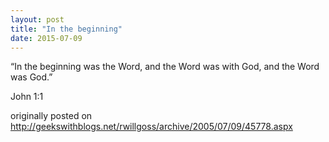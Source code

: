 ```yaml
---
layout: post
title: "In the beginning"
date: 2015-07-09
---
```


“In the beginning was the Word, and the Word was with God, and the Word was God.”

John 1:1

originally posted on http://geekswithblogs.net/rwillgoss/archive/2005/07/09/45778.aspx
